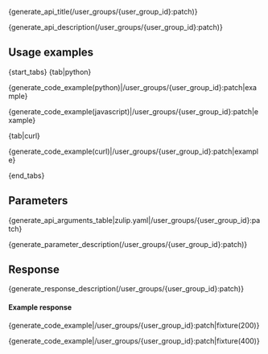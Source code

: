 {generate_api_title(/user_groups/{user_group_id}:patch)}

{generate_api_description(/user_groups/{user_group_id}:patch)}

## Usage examples

{start_tabs}
{tab|python}

{generate_code_example(python)|/user_groups/{user_group_id}:patch|example}

{generate_code_example(javascript)|/user_groups/{user_group_id}:patch|example}

{tab|curl}

{generate_code_example(curl)|/user_groups/{user_group_id}:patch|example}

{end_tabs}

## Parameters

{generate_api_arguments_table|zulip.yaml|/user_groups/{user_group_id}:patch}

{generate_parameter_description(/user_groups/{user_group_id}:patch)}

## Response

{generate_response_description(/user_groups/{user_group_id}:patch)}

#### Example response

{generate_code_example|/user_groups/{user_group_id}:patch|fixture(200)}

{generate_code_example|/user_groups/{user_group_id}:patch|fixture(400)}
